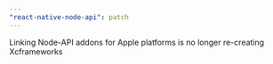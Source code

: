 ```yaml
---
"react-native-node-api": patch
---
```


Linking Node-API addons for Apple platforms is no longer re-creating Xcframeworks
